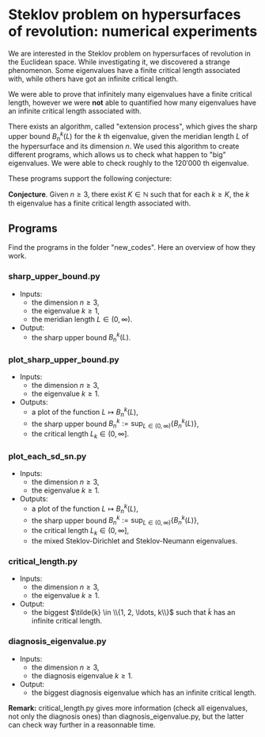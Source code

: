 # Steklov problem on hypersurfaces of revolution: numerical experiments

We are interested in the Steklov problem on hypersurfaces of revolution in the Euclidean space. 
While investigating it, we discovered a strange phenomenon. 
Some eigenvalues have a finite critical length associated with, while others have got an infinite critical length.

We were able to prove that infinitely many eigenvalues have a finite critical length, 
however we were **not** able to quantified how many eigenvalues have an infinite critical length associated with.

There exists an algorithm, called "extension process", which gives the sharp upper bound $B_n^k(L)$ for the $k$ th eigenvalue, 
given the meridian length $L$ of the hypersurface and its dimension $n$. We used this algorithm to create different programs,
which allows us to check what happen to "big" eigenvalues. We were able to check roughly to the $120' 000$ th eigenvalue.

These programs support the following conjecture:

**Conjecture**. Given $n \ge 3$, there exist $K \in \mathbb{N}$ such that for each $k \ge K$, the $k$ th eigenvalue has a finite critical length associated with.

## Programs

Find the programs in the folder "new_codes". Here an overview of how they work.

### sharp_upper_bound.py
* Inputs:
  * the dimension $n \ge 3$, 
  * the eigenvalue $k \ge 1$,
  * the meridian length $L \in (0, \infty)$.
* Output: 
  * the sharp upper bound $B_n^k(L)$.

### plot_sharp_upper_bound.py
* Inputs: 
  * the dimension $n \ge 3$,
  * the eigenvalue $k \ge 1$.
* Outputs: 
  * a plot of the function $L \longmapsto B_n^k(L)$, 
  * the sharp upper bound $B_n^k := \sup_{L \in (0, \infty)} \{ B_n^k(L)\}$,
  * the critical length $L_k \in (0, \infty]$.


### plot_each_sd_sn.py
* Inputs: 
  * the dimension $n \ge 3$,
  * the eigenvalue $k \ge 1$.
* Outputs: 
  * a plot of the function $L \longmapsto B_n^k(L)$, 
  * the sharp upper bound $B_n^k := \sup_{L \in (0, \infty)} \{ B_n^k(L)\}$, 
  * the critical length $L_k \in (0, \infty]$,
  * the mixed Steklov-Dirichlet and Steklov-Neumann eigenvalues.

### critical_length.py
* Inputs: 
  * the dimension $n \ge 3$,
  * the eigenvalue $k \ge 1$.
* Output: 
  * the biggest $\tilde{k} \in \\{1, 2, \ldots, k\\}$ 
  such that $\tilde{k}$ has an infinite critical length.
  
### diagnosis_eigenvalue.py
* Inputs: 
  * the dimension $n \ge 3$,
  * the diagnosis eigenvalue $k \ge 1$.
* Output: 
  * the  biggest diagnosis eigenvalue which has an infinite critical length.
  
**Remark:** critical_length.py gives more information (check all eigenvalues, not only the diagnosis ones) than diagnosis_eigenvalue.py, but the latter can check way further in a reasonnable time.
